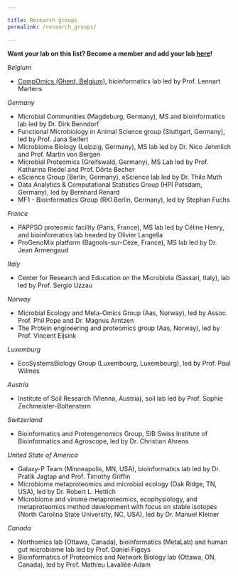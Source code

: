 ```yaml
---

title: Research groups
permalink: /research_groups/

---
```


**Want your lab on this list? Become a member and add your lab [here](https://forms.gle/zAqJDPZNvf7vSoNi9)!**

*Belgium*

* [CompOmics (Ghent, Belgium)](https://www.compomics.com), bioinformatics lab led by Prof. Lennart Martens 
 
*Germany*

* Microbial Communities (Magdeburg, Germany), MS and bioinformatics lab led by Dr. Dirk Benndorf
* Functional Microbiology in Animal Science group (Stuttgart, Germany), led by Prof. Jana Seifert
* Microbiome Biology (Leipzig, Germany), MS lab led by Dr. Nico Jehmlich and Prof. Martin von Bergen
* Microbial Proteomics (Greifswald, Germany), MS Lab led by Prof. Katharina Riedel and Prof. Dörte Becher
* eScience Group (Berlin, Germany), eScience lab led by Dr. Thilo Muth
* Data Analytics & Computational Statistics Group (HPI Potsdam, Germany), led by Bernhard Renard
* MF1 - Bioinformatics Group (RKI Berlin, Germany), led by Stephan Fuchs
 
*France*

* PAPPSO proteomic facility (Paris, France), MS lab led by Céline Henry, and bioinformatics lab headed by Olivier Langella
* ProGenoMix platform (Bagnols-sur-Cèze, France), MS lab led by Dr. Jean Armengaud
  
*Italy*

* Center for Research and Education on the Microbiota (Sassari, Italy), lab led by Prof. Sergio Uzzau
 
 *Norway*

* Microbial Ecology and Meta-Omics Group (Aas, Norway), led by Assoc. Prof. Phil Pope and Dr. Magnus Arntzen 
* The Protein engineering and proteomics group (Aas, Norway), led by Prof. Vincent Eijsink
 
*Luxemburg*

* EcoSystemsBiology Group (Luxembourg, Luxembourg), led by Prof. Paul Wilmes
 
*Austria*

* Institute of Soil Research (Vienna, Austria), soil lab led by Prof. Sophie Zechmeister-Boltenstern
 
*Switzerland*

* Bioinformatics and Proteogenomics Group, SIB Swiss Institute of Bioinformatics and Agroscope, led by Dr. Christian Ahrens 
 
*United State of America*

* Galaxy-P Team (Minneapolis, MN, USA), bioinformatics lab led by Dr. Pratik Jagtap and Prof. Timothy Griffin
* Microbiome metaproteomics and microbial ecology (Oak Ridge, TN, USA), led by Dr. Robert L. Hettich
* Microbiome and virome metaproteomics, ecophysiology, and metaproteomics method development with focus on stable isotopes (North Carolina State University, NC, USA), led by Dr. Manuel Kleiner

*Canada*

* Northomics lab (Ottawa, Canada), bioinformatics (MetaLab) and human gut microbiome lab led by Prof. Daniel Figeys
* Bioinformatics of Proteomics and Network Biology lab (Ottawa, ON, Canada), led by Prof. Mathieu Lavallée-Adam
